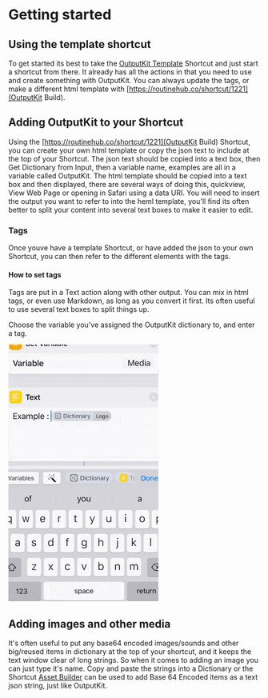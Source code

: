 # Getting started

## Using the template shortcut
To get started its best to take the [OutputKit Template](https://routinehub.co/shortcut/1220) Shortcut and just start a shortcut from there. It already has all the actions in that you need to use and create something with OutputKit. You can always update the tags, or make a different html template with [https://routinehub.co/shortcut/1221](OutputKit Build).


## Adding OutputKit to your Shortcut
Using the [https://routinehub.co/shortcut/1221](OutputKit Build) Shortcut, you can create your own html template or copy the json text to include at the top of your Shortcut. The json text should be copied into a text box, then Get Dictionary from Input, then a variable name, examples are all in a variable called OutputKit. 
The html template should be copied into a text box and then displayed, there are several ways of doing this, quickview, View Web Page or opening in Safari using a data URI. You will need to insert the output you want to refer to into the heml template, you'll find its often better to split your content into several text boxes to make it easier to edit.


### Tags
Once youve have a template Shortcut, or have added the json to your own Shortcut, you can then refer to the different elements with the tags.


#### How to set tags
Tags are put in a Text action along with other output. You can mix in html tags, or even use Markdown, as long as you convert it first. Its often useful to use several text boxes to split things up.

Choose the variable you've assigned the OutputKit dictionary to, and enter a tag.

![](https://github.com/nturpin0/OutputKit/raw/master/Images/OKDIctionary.gif) 


## Adding images and other media
It's often useful to put any base64 encoded images/sounds and other big/reused items in dictionary at the top of your shortcut, and it keeps the text window clear of long strings. So when it comes to adding an image you can just type it's name.
Copy and paste the strings into a Dictionary or the Shortcut [Asset Builder](https://routinehub.co/shortcut/1760) can be used to add Base 64 Encoded items as a text json string, just like OutputKit.
